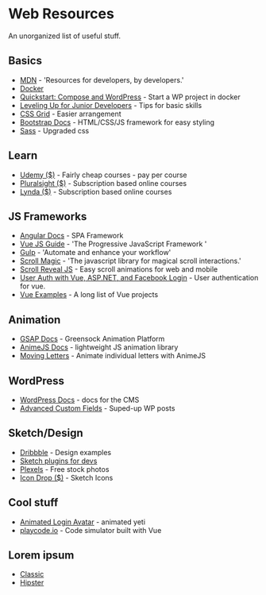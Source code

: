 # Web Resources
An unorganized list of useful stuff.

## Basics
* [MDN](https://developer.mozilla.org/en-US/) - 'Resources for developers, by developers.'
* [Docker](https://www.docker.com/)
* [Quickstart: Compose and WordPress](https://docs.docker.com/compose/wordpress/) - Start a WP project in docker
* [Leveling Up for Junior Developers](https://24ways.org/2017/levelling-up-for-junior-developers/) - Tips for basic skills
* [CSS Grid](https://cssgrid.io/) - Easier arrangement
* [Bootstrap Docs](https://getbootstrap.com/docs/4.0/getting-started/introduction/) - HTML/CSS/JS framework for easy styling
* [Sass](https://sass-lang.com/) - Upgraded css
<!-- * []() - Description -->

## Learn
* [Udemy ($)](https://www.udemy.com/) - Fairly cheap courses - pay per course
* [Pluralsight ($)](https://www.pluralsight.com/) - Subscription based online courses
* [Lynda ($)](https://www.lynda.com/) - Subscription based online courses
<!-- * []() - Description -->


## JS Frameworks
* [Angular Docs](https://angular.io/docs) - SPA Framework
* [Vue JS Guide](https://vuejs.org/v2/guide/) - 'The Progressive JavaScript Framework '
* [Gulp](https://gulpjs.com/) - 'Automate and enhance your workflow'
* [Scroll Magic](http://scrollmagic.io/) - 'The javascript library for magical scroll interactions.'
* [Scroll Reveal JS](https://scrollrevealjs.org/) - Easy scroll animations for web and mobile
* [User Auth with Vue, ASP.NET, and Facebook Login](https://fullstackmark.com/post/16/user-authentication-with-vuejs-aspnet-core-2-and-facebook-login) - User authentication for vue.
* [Vue Examples](https://github.com/vuejs/awesome-vue) - A long list of Vue projects
<!-- * []() - Description -->

## Animation
* [GSAP Docs](https://greensock.com/docs) - Greensock Animation Platform
* [AnimeJS Docs](http://animejs.com/documentation/) - lightweight JS animation library
* [Moving Letters](http://tobiasahlin.com/moving-letters/#) - Animate individual letters with AnimeJS
<!-- * []() - Description -->

## WordPress
* [WordPress Docs](https://codex.wordpress.org/) - docs for the CMS
* [Advanced Custom Fields](https://www.advancedcustomfields.com/) - Suped-up WP posts
<!-- * []() - Description -->

## Sketch/Design
* [Dribbble](https://dribbble.com/) - Design examples
* [Sketch plugins for devs](https://codegeekz.com/15-best-sketch-plugins-for-developers/)
* [Plexels](https://www.pexels.com/) - Free stock photos
* [Icon Drop ($)](https://iconscout.com/icondrop) - Sketch Icons
<!-- * []() - Description -->

## Cool stuff
* [Animated Login Avatar](https://codepen.io/dsenneff/pen/QajVxO?editors=1010) - animated yeti
* [playcode.io](https://playcode.io/) - Code simulator built with Vue
<!-- * []() - Description -->

## Lorem ipsum
* [Classic](https://www.lipsum.com/)
* [Hipster](https://hipsum.co/?paras=5&type=hipster-centric)
<!-- * []() - Description -->
